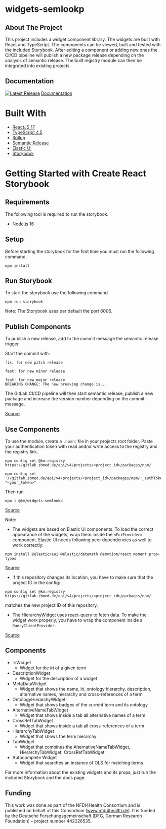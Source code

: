 # widgets-semlookp

## About The Project

This project includes a widget component library. The widgets are built with React and TypeScript.
The components can be viewed, built and tested with the included Storybook. After editing a component or adding new ones
the CI/CD pipeline will publish a new package release depending on the analysis of semantic release.
The built registry module can then be integrated into existing projects.


## Documentation

[![Latest Release](https://gitlab.zbmed.de/km/semlookp/widgets-semlookp/-/badges/release.svg)](https://gitlab.zbmed.de/km/semlookp/widgets-semlookp/-/releases)
[Documentation](http://km.pages.gitlab.zbmed.de/semlookp/widgets-semlookp)

# Built With

- [ReactJS 17](https://reactjs.org/blog/2020/10/20/react-v17.html)
- [TypeScript 4.5](https://www.typescriptlang.org/docs/handbook/release-notes/typescript-4-5.html)
- [Rollup](https://rollupjs.org)
- [Semantic Release](https://github.com/semantic-release/semantic-release)
- [Elastic UI](https://elastic.github.io/eui/#/)
- [Storybook](https://storybook.js.org/)

# Getting Started with Create React Storybook

## Requirements
The following tool is required to run the storybook.

- [Node.js 16](https://joshtronic.com/2021/05/09/how-to-install-nodejs-16-on-ubuntu-2004-lts/)

## Setup

Before starting the storybook for the first time you must run the following command.
```
npm install
```

## Run Storybook

To start the storybook use the following command

```
npm run storybook
```
Note: The Storybook uses per default the port 6006.

## Publish Components

To publish a new release, add to the commit message the semantic release trigger.

Start the commit with:

```
fix: for new patch release
```

```
feat: for new minor release
```

```
feat: for new major release
BREAKING CHANGE: The new breaking change is...
```

The GitLab CI/CD pipeline will then start semantic release,
publish a new package and increase the version number depending on the commit message.

[Source](https://docs.gitlab.com/ee/ci/examples/semantic-release.html)

## Use Components

To use the module, create a `.npmrc` file in your projects root folder.
Paste your authentication token with read and/or write access to the registry and the registry link.

```
npm config set @km:registry https://gitlab.zbmed.de/api/v4/projects/<project_id>/packages/npm/

npm config set -- '//gitlab.zbmed.de/api/v4/projects/<project_id>/packages/npm/:_authToken' "<your_token>"
```

Then run

```
npm i @km/widgets-semlookp
```

[Source](https://gitlab.zbmed.de/help/user/packages/npm_registry/index)

Note:

- The widgets are based on Elastic UI components. To load the correct appearance of the widgets, wrap them inside the
  `<EuiProvider>` component. Elastic UI needs following peer dependencies as well to work correctly:

```
npm install @elastic/eui @elastic/datemath @emotion/react moment prop-types
```

[Source](https://elastic.github.io/eui/#/utilities/provider)

- If this repository changes its location, you have to make sure that the project ID in the config:

```
npm config set @km:registry https://gitlab.zbmed.de/api/v4/projects/<project_id>/packages/npm/
```

matches the new project ID of this repository.

- The HierarchyWidget uses react-query to fetch data. To make the widget work properly, you have to wrap the component inside a `QueryClientProvider`.

[Source](https://tanstack.com/query/v4/docs/reference/QueryClient?from=reactQueryV3&original=https://react-query-v3.tanstack.com/reference/QueryClient)

## Components

- IriWidget
  - Widget for the iri of a given term
- DescriptionWidget
  - Widget for the description of a widget
- MetaDataWidget
  - Widget that shows the name, iri, ontology hierarchy, description, alternative names, hierarchy and cross-references of a term
- OntologyHierarchyWidget
  - Widget that shows badges of the current term and its ontology
- AlternativeNameTabWidget
  - Widget that shows inside a tab all alternative names of a term
- CrossRefTabWidget
  - Widget that shows inside a tab all cross-references of a term
- HierarchyTabWidget
  - Widget that shows the term hierarchy
- TabWidget
  - Widget that combines the AlternativeNameTabWidget, HierarchyTabWidget, CrossRefTabWidget
- Autocomplete Widget
  - Widget that searches an instance of OLS for matching terms

For more information about the existing widgets and its props, just run the included Storybook and the docs page.

## Funding

This work was done as part of the NFDI4Health Consortium and is published on behalf of this Consortium (www.nfdi4health.de). 
It is funded by the Deutsche Forschungsgemeinschaft (DFG, German Research Foundation) – project number 442326535.